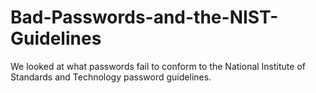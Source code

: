 # Bad-Passwords-and-the-NIST-Guidelines
We looked at what passwords fail to conform to the National Institute of Standards and Technology password guidelines.
